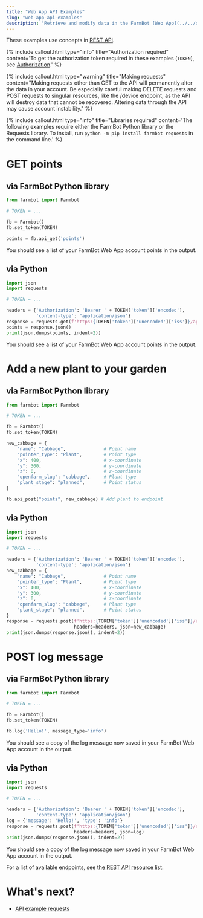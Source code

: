 ```yaml
---
title: "Web App API Examples"
slug: "web-app-api-examples"
description: "Retrieve and modify data in the FarmBot [Web App](../../docs/web-app.md) using Python"
---
```


These examples use concepts in [REST API](../../docs/web-app/rest-api.md).

{%
include callout.html
type="info"
title="Authorization required"
content='To get the authorization token required in these examples (`TOKEN`), see [Authorization](../authorization.md).'
%}

{%
include callout.html
type="warning"
title="Making requests"
content="Making requests other than GET to the API will permanently alter the data in your account. Be especially careful making DELETE requests and POST requests to singular resources, like the /device endpoint, as the API will destroy data that cannot be recovered. Altering data through the API may cause account instability."
%}

{%
include callout.html
type="info"
title="Libraries required"
content='The following examples require either the FarmBot Python library or the Requests library. To install, run `python -m pip install farmbot requests` in the command line.'
%}

# GET points

## via FarmBot Python library
```python
from farmbot import Farmbot

# TOKEN = ...

fb = Farmbot()
fb.set_token(TOKEN)

points = fb.api_get('points')
```
You should see a list of your FarmBot Web App account points in the output.

## via Python

```python
import json
import requests

# TOKEN = ...

headers = {'Authorization': 'Bearer ' + TOKEN['token']['encoded'],
           'content-type': "application/json"}
response = requests.get(f'https:{TOKEN['token']['unencoded']['iss']}/api/points', headers=headers)
points = response.json()
print(json.dumps(points, indent=2))
```
You should see a list of your FarmBot Web App account points in the output.

# Add a new plant to your garden

## via FarmBot Python library
```python
from farmbot import Farmbot

# TOKEN = ...

fb = Farmbot()
fb.set_token(TOKEN)

new_cabbage = {
    "name": "Cabbage",              # Point name
    "pointer_type": "Plant",        # Point type
    "x": 400,                       # x-coordinate
    "y": 300,                       # y-coordinate
    "z": 0,                         # z-coordinate
    "openfarm_slug": "cabbage",     # Plant type
    "plant_stage": "planned",       # Point status
}

fb.api_post("points", new_cabbage) # Add plant to endpoint
```

## via Python

```python
import json
import requests

# TOKEN = ...

headers = {'Authorization': 'Bearer ' + TOKEN['token']['encoded'],
           'content-type': 'application/json'}
new_cabbage = {
    "name": "Cabbage",              # Point name
    "pointer_type": "Plant",        # Point type
    "x": 400,                       # x-coordinate
    "y": 300,                       # y-coordinate
    "z": 0,                         # z-coordinate
    "openfarm_slug": "cabbage",     # Plant type
    "plant_stage": "planned",       # Point status
}
response = requests.post(f'https:{TOKEN['token']['unencoded']['iss']}/api/points',
                         headers=headers, json=new_cabbage)
print(json.dumps(response.json(), indent=2))
```

# POST log message

## via FarmBot Python library
```python
from farmbot import Farmbot

# TOKEN = ...

fb = Farmbot()
fb.set_token(TOKEN)

fb.log('Hello!', message_type='info')
```
You should see a copy of the log message now saved in your FarmBot Web App account in the output.

## via Python

```python
import json
import requests

# TOKEN = ...

headers = {'Authorization': 'Bearer ' + TOKEN['token']['encoded'],
           'content-type': 'application/json'}
log = {'message': 'Hello!', 'type': 'info'}
response = requests.post(f'https:{TOKEN['token']['unencoded']['iss']}/api/logs',
                         headers=headers, json=log)
print(json.dumps(response.json(), indent=2))
```
You should see a copy of the log message now saved in your FarmBot Web App account in the output.

For a list of available endpoints, see [the REST API resource list](../../docs/web-app/rest-api.md#resources).

# What's next?

 * [API example requests](../../docs/web-app/api-docs.md)
